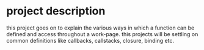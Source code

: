 # project description
this project goes on to explain the various ways in which a function can be defined and access throughout a work-page.
this projects will be settling on common definitions like callbacks, callstacks, closure, binding etc.